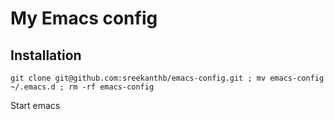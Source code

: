 # My Emacs config

## Installation

```git clone git@github.com:sreekanthb/emacs-config.git ; mv emacs-config ~/.emacs.d ; rm -rf emacs-config```

Start emacs
